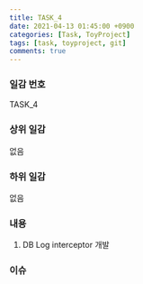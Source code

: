 ```yaml
---
title: TASK_4
date: 2021-04-13 01:45:00 +0900
categories: [Task, ToyProject]
tags: [task, toyproject, git]
comments: true
---
```

### 일감 번호
TASK_4

### 상위 일감
없음<br>

### 하위 일감
없음<br>

### 내용
1. DB Log interceptor 개발

### 이슈
